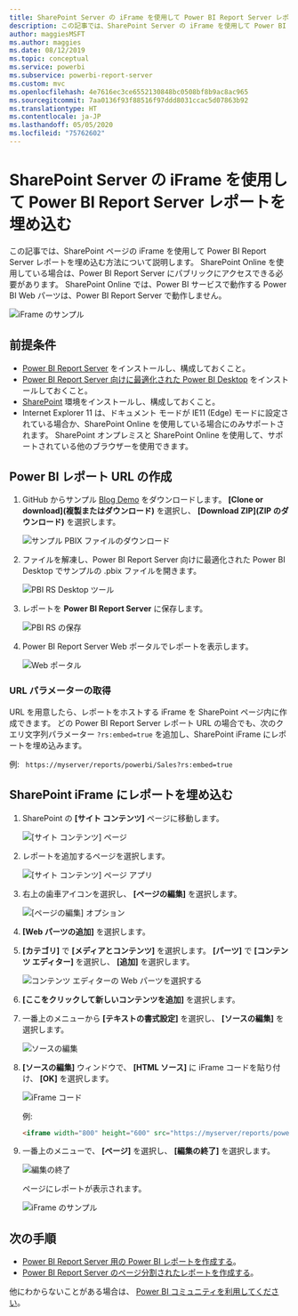 ```yaml
---
title: SharePoint Server の iFrame を使用して Power BI Report Server レポートを埋め込む
description: この記事では、SharePoint Server の iFrame を使用して Power BI Report Server レポートを埋め込む方法を紹介します
author: maggiesMSFT
ms.author: maggies
ms.date: 08/12/2019
ms.topic: conceptual
ms.service: powerbi
ms.subservice: powerbi-report-server
ms.custom: mvc
ms.openlocfilehash: 4e7616ec3ce6552130848bc0508bf8b9ac8ac965
ms.sourcegitcommit: 7aa0136f93f88516f97ddd8031ccac5d07863b92
ms.translationtype: HT
ms.contentlocale: ja-JP
ms.lasthandoff: 05/05/2020
ms.locfileid: "75762602"
---
```

# <a name="embed-a-power-bi-report-server-report-using-an-iframe-in-sharepoint-server"></a>SharePoint Server の iFrame を使用して Power BI Report Server レポートを埋め込む

この記事では、SharePoint ページの iFrame を使用して Power BI Report Server レポートを埋め込む方法について説明します。 SharePoint Online を使用している場合は、Power BI Report Server にパブリックにアクセスできる必要があります。 SharePoint Online では、Power BI サービスで動作する Power BI Web パーツは、Power BI Report Server で動作しません。  

![iFrame のサンプル](media/quickstart-embed/quickstart_embed_01.png)

## <a name="prerequisites"></a>前提条件
* [Power BI Report Server](https://powerbi.microsoft.com/report-server/) をインストールし、構成しておくこと。
* [Power BI Report Server 向けに最適化された Power BI Desktop](install-powerbi-desktop.md) をインストールしておくこと。
* [SharePoint](https://docs.microsoft.com/sharepoint/install/install) 環境をインストールし、構成しておくこと。
* Internet Explorer 11 は、ドキュメント モードが IE11 (Edge) モードに設定されている場合か、SharePoint Online を使用している場合にのみサポートされます。 SharePoint オンプレミスと SharePoint Online を使用して、サポートされている他のブラウザーを使用できます。

## <a name="create-the-power-bi-report-url"></a>Power BI レポート URL の作成

1. GitHub からサンプル [Blog Demo](https://github.com/Microsoft/powerbi-desktop-samples) をダウンロードします。 **[Clone or download]\(複製またはダウンロード\)** を選択し、 **[Download ZIP]\(ZIP のダウンロード\)** を選択します。

    ![サンプル PBIX ファイルのダウンロード](media/quickstart-embed/quickstart_embed_14.png)

2. ファイルを解凍し、Power BI Report Server 向けに最適化された Power BI Desktop でサンプルの .pbix ファイルを開きます。

    ![PBI RS Desktop ツール](media/quickstart-embed/quickstart_embed_02.png)

3. レポートを **Power BI Report Server** に保存します。 

    ![PBI RS の保存](media/quickstart-embed/quickstart_embed_03.png)

4. Power BI Report Server Web ポータルでレポートを表示します。

    ![Web ポータル](media/quickstart-embed/quickstart_embed_04.png)

### <a name="capture-the-url-parameter"></a>URL パラメーターの取得

URL を用意したら、レポートをホストする iFrame を SharePoint ページ内に作成できます。 どの Power BI Report Server レポート URL の場合でも、次のクエリ文字列パラメーター `?rs:embed=true` を追加し、SharePoint iFrame にレポートを埋め込みます。

   例:
    ``` 
    https://myserver/reports/powerbi/Sales?rs:embed=true
    ```
## <a name="embed-the-report-in-a-sharepoint-iframe"></a>SharePoint iFrame にレポートを埋め込む

1. SharePoint の **[サイト コンテンツ]** ページに移動します。

    ![[サイト コンテンツ] ページ](media/quickstart-embed/quickstart_embed_05.png)

2. レポートを追加するページを選択します。

    ![[サイト コンテンツ] ページ アプリ](media/quickstart-embed/quickstart_embed_06.png)

3. 右上の歯車アイコンを選択し、 **[ページの編集]** を選択します。

    ![[ページの編集] オプション](media/quickstart-embed/quickstart_embed_07.png)

4. **[Web パーツの追加]** を選択します。

5. **[カテゴリ]** で **[メディアとコンテンツ]** を選択します。 **[パーツ]** で **[コンテンツ エディター]** を選択し、 **[追加]** を選択します。

    ![コンテンツ エディターの Web パーツを選択する](media/quickstart-embed/quickstart_embed_09.png)

6. **[ここをクリックして新しいコンテンツを追加]** を選択します。

7. 一番上のメニューから **[テキストの書式設定]** を選択し、 **[ソースの編集]** を選択します。

     ![ソースの編集](media/quickstart-embed/quickstart_embed_11.png)

8. **[ソースの編集]** ウィンドウで、 **[HTML ソース]** に iFrame コードを貼り付け、 **[OK]** を選択します。

    ![iFrame コード](media/quickstart-embed/quickstart_embed_12.png)

     例:
     ```html
     <iframe width="800" height="600" src="https://myserver/reports/powerbi/Sales?rs:embed=true" frameborder="0" allowFullScreen="true"></iframe>
     ```

9. 一番上のメニューで、 **[ページ]** を選択し、 **[編集の終了]** を選択します。

    ![編集の終了](media/quickstart-embed/quickstart_embed_13.png)

    ページにレポートが表示されます。

    ![iFrame のサンプル](media/quickstart-embed/quickstart_embed_01.png)

## <a name="next-steps"></a>次の手順

- [Power BI Report Server 用の Power BI レポートを作成する](quickstart-create-powerbi-report.md)。  
- [Power BI Report Server のページ分割されたレポートを作成する](quickstart-create-paginated-report.md)。  

他にわからないことがある場合は、 [Power BI コミュニティを利用してください](https://community.powerbi.com/)。 
